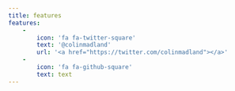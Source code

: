 ```yaml
---
title: features
features:
    -
        icon: 'fa fa-twitter-square'
        text: '@colinmadland'
        url: '<a href="https://twitter.com/colinmadland"></a>'
    -
        icon: 'fa fa-github-square'
        text: text
---
```


